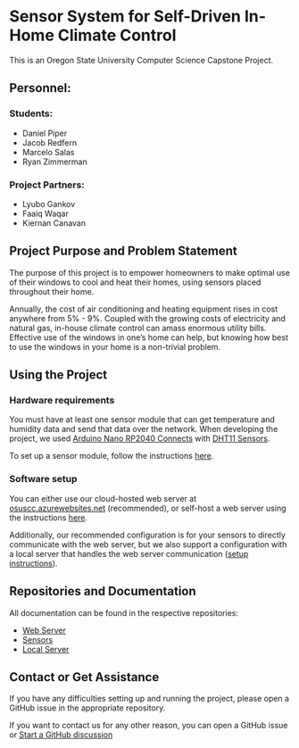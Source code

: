 # Sensor System for Self-Driven In-Home Climate Control
This is an Oregon State University Computer Science Capstone Project.

## Personnel:
### Students:
- Daniel Piper
- Jacob Redfern
- Marcelo Salas
- Ryan Zimmerman

### Project Partners:
- Lyubo Gankov
- Faaiq Waqar
- Kiernan Canavan

## Project Purpose and Problem Statement
The purpose of this project is to empower homeowners to make optimal use of their windows to cool and heat their homes, using sensors placed throughout their home.

Annually, the cost of air conditioning and heating equipment rises in cost anywhere from 5% - 9%. Coupled with the growing costs of electricity and natural gas, in-house climate control can amass enormous utility bills. Effective use of the windows in one’s home can help, but knowing how best to use the windows in your home is a non-trivial problem.

## Using the Project
### Hardware requirements
You must have at least one sensor module that can get temperature and humidity data and send that data over the network. When developing the project, we used [Arduino Nano RP2040 Connects](https://store.arduino.cc/products/arduino-nano-rp2040-connect) with [DHT11 Sensors](https://www.adafruit.com/product/386).

To set up a sensor module, follow the instructions [here](https://github.com/sensor-climate-control/scc-sensor).

### Software setup
You can either use our cloud-hosted web server at [osuscc.azurewebsites.net](https://osuscc.azurewebsites.net) (recommended), or self-host a web server using the instructions [here](https://github.com/sensor-climate-control/scc-web).

Additionally, our recommended configuration is for your sensors to directly communicate with the web server, but we also support a configuration with a local server that handles the web server communication ([setup instructions](https://github.com/sensor-climate-control/scc-local-server)).

## Repositories and Documentation
All documentation can be found in the respective repositories:
- [Web Server](https://github.com/sensor-climate-control/scc-web)
- [Sensors](https://github.com/sensor-climate-control/scc-sensor)
- [Local Server](https://github.com/sensor-climate-control/scc-local-server)

## Contact or Get Assistance
If you have any difficulties setting up and running the project, please open a GitHub issue in the appropriate repository.

If you want to contact us for any other reason, you can open a GitHub issue or [Start a GitHub discussion](https://github.com/orgs/sensor-climate-control/discussions/new/choose)